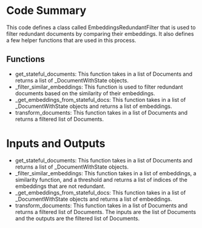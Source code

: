 # Code Summary
This code defines a class called EmbeddingsRedundantFilter that is used to filter redundant documents by comparing their embeddings. It also defines a few helper functions that are used in this process. 

## Functions
- get_stateful_documents: This function takes in a list of Documents and returns a list of _DocumentWithState objects.
- _filter_similar_embeddings: This function is used to filter redundant documents based on the similarity of their embeddings.
- _get_embeddings_from_stateful_docs: This function takes in a list of _DocumentWithState objects and returns a list of embeddings.
- transform_documents: This function takes in a list of Documents and returns a filtered list of Documents.

# Inputs and Outputs
- get_stateful_documents: This function takes in a list of Documents and returns a list of _DocumentWithState objects.
- _filter_similar_embeddings: This function takes in a list of embeddings, a similarity function, and a threshold and returns a list of indices of the embeddings that are not redundant.
- _get_embeddings_from_stateful_docs: This function takes in a list of _DocumentWithState objects and returns a list of embeddings.
- transform_documents: This function takes in a list of Documents and returns a filtered list of Documents. The inputs are the list of Documents and the outputs are the filtered list of Documents.

